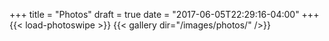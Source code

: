 +++
title = "Photos"
draft = true
date = "2017-06-05T22:29:16-04:00"
+++
{{< load-photoswipe >}}
{{< gallery dir="/images/photos/" />}}



